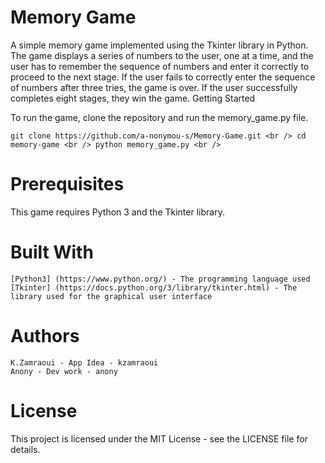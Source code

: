 # Memory Game

A simple memory game implemented using the Tkinter library in Python. The game displays a series of numbers to the user, one at a time, and the user has to remember the sequence of numbers and enter it correctly to proceed to the next stage. If the user fails to correctly enter the sequence of numbers after three tries, the game is over. If the user successfully completes eight stages, they win the game.
Getting Started

To run the game, clone the repository and run the memory_game.py file.

``
git clone https://github.com/a-nonymou-s/Memory-Game.git <br />
cd memory-game <br />
python memory_game.py <br />
``

# Prerequisites

This game requires Python 3 and the Tkinter library.

# Built With
    [Python3] (https://www.python.org/) - The programming language used
    [Tkinter] (https://docs.python.org/3/library/tkinter.html) - The library used for the graphical user interface

# Authors
    K.Zamraoui - App Idea - kzamraoui
    Anony - Dev work - anony

# License

This project is licensed under the MIT License - see the LICENSE file for details.

